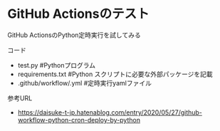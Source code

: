 # GitHub Actionsのテスト

GitHub ActionsのPython定時実行を試してみる

コード
- test.py #Pythonプログラム
- requirements.txt #Python スクリプトに必要な外部パッケージを記載
- .github/workflow/.yml #定時実行yamlファイル

参考URL
- https://daisuke-t-jp.hatenablog.com/entry/2020/05/27/github-workflow-python-cron-deploy-by-python
